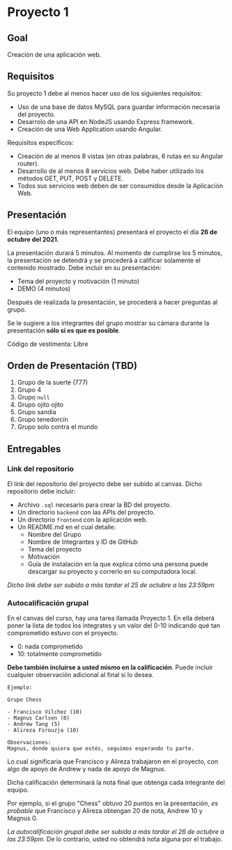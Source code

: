 # Proyecto 1

## Goal

Creación de una aplicación web.

## Requisitos

Su proyecto 1 debe al menos hacer uso de los siguientes requisitos:

- Uso de una base de datos MySQL para guardar información necesaria del proyecto.
- Desarrolo de una API en NodeJS usando Express framework.
- Creación de una Web Application usando Angular.

Requisitos específicos:

- Creación de al menos 8 vistas (en otras palabras, 6 rutas en su Angular router).
- Desarrollo de al menos 8 servicios web. Debe haber utilizado los métodos GET, PUT, POST y DELETE.
- Todos sus servicios web deben de ser consumidos desde la Aplicación Web.

## Presentación

El equipo (uno o más representantes) presentará el proyecto el día **26 de octubre del 2021**.

La presentación durará 5 minutos. Al momento de cumplirse los 5 minutos, la presentación se detendrá y se procederá a calificar solamente el contenido mostrado. Debe incluir en su presentación:

- Tema del proyecto y motivación (1 minuto)
- DEMO (4 minutos)

Después de realizada la presentación, se procederá a hacer preguntas al grupo.

Se le sugiere a los integrantes del grupo mostrar su cámara durante la presentación **sólo si es que es posible**.

Código de vestimenta: Libre

## Orden de Presentación (TBD)

1. Grupo de la suerte (777)
2. Grupo 4
3. Grupo `null`
4. Grupo ojito ojito
5. Grupo sandía
6. Grupo tenedorcín
7. Grupo solo contra el mundo

## Entregables

### Link del repositorio

El link del repositorio del proyecto debe ser subido al canvas. Dicho repositorio debe incluir:

- Archivo `.sql` necesario para crear la BD del proyecto.
- Un directorio `backend` con las APIs del proyecto.
- Un directorio `frontend` con la aplicación web.
- Un README.md en el cual detalle:
  - Nombre del Grupo
  - Nombre de Integrantes y ID de GitHub
  - Tema del proyecto
  - Motivación
  - Guía de instalación en la que explica cómo una persona puede descargar su proyecto y correrlo en su computadora local.

*Dicho link debe ser subido a más tardar el 25 de octubre a las 23:59pm*

### Autocalificación grupal

En el canvas del curso, hay una tarea llamada Proyecto 1. En ella deberá poner la lista de todos los integrates y un valor del 0-10 indicando qué tan comprometido estuvo con el proyecto. 

- 0: nada comprometido
- 10: totalmente comprometido

**Debe también incluirse a usted mismo en la calificación**. Puede incluir cualquier observación adicional al final si lo desea.

```
Ejemplo:

Grupo Chess

- Francisco Vilchez (10)
- Magnus Carlsen (0)
- Andrew Tang (5)
- Alireza Firouzja (10)

Observaciones:
Magnus, donde quiera que estés, seguimos esperando tu parte.
```

Lo cual significaría que Francisco y Alireza trabajaron en el proyecto, con algo de apoyo de Andrew y nada de apoyo de Magnus.

Dicha calificación determinará la nota final que obtenga cada integrante del equipo.

Por ejemplo, si el grupo "Chess" obtuvo 20 puntos en la presentación, *es probable* que Francisco y Alireza obtengan 20 de nota, Andrew 10 y Magnus 0.

*La autocalificación grupal debe ser subida a más tardar el 26 de octubre a las 23:59pm.* De lo contrario, usted no obtendrá nota alguna por el trabajo.
